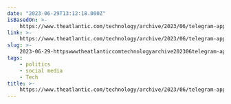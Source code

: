 ```yaml
---
date: "2023-06-29T13:12:18.000Z"
isBasedOn: >-
    https://www.theatlantic.com/technology/archive/2023/06/telegram-app-encrypted-messaging-russia/674558/
link: >-
    https://www.theatlantic.com/technology/archive/2023/06/telegram-app-encrypted-messaging-russia/674558/
slug: >-
    2023-06-29-httpswwwtheatlanticcomtechnologyarchive202306telegram-app-encrypted-messaging-russia674558
tags:
    - politics
    - social media
    - Tech
title: >-
    https://www.theatlantic.com/technology/archive/2023/06/telegram-app-encrypted-messaging-russia/674558/
---
```

